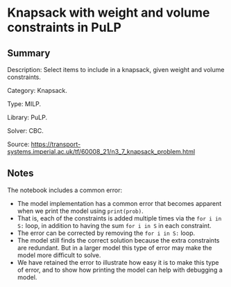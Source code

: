 # Knapsack with weight and volume constraints in PuLP

## Summary
Description: Select items to include in a knapsack, given weight and volume constraints.

Category: Knapsack.

Type: MILP.

Library: PuLP.

Solver: CBC.

Source: https://transport-systems.imperial.ac.uk/tf/60008_21/n3_7_knapsack_problem.html

## Notes

The notebook includes a common error:
- The model implementation has a common error that becomes apparent when we print the model using `print(prob)`.
- That is, each of the constraints is added multiple times via the `for i in S:` loop, in addition to having the sum `for i in S` in each constraint.
- The error can be corrected by removing the `for i in S:` loop.
- The model still finds the correct solution because the extra constraints are redundant. But in a larger model this type of error may make the model more difficult to solve.
- We have retained the error to illustrate how easy it is to make this type of error, and to show how printing the model can help with debugging a model. 
